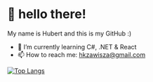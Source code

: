 # :wave: hello there!

My name is Hubert and this is my GitHub :)

- 🌱 I’m currently learning C#, .NET & React
- 📫 How to reach me: hkzawisza@gmail.com

[![Top Langs](https://github-readme-stats.vercel.app/api/top-langs/?username=anuraghazra&layout=donut&theme=dracula)](https://github.com/anuraghazra/github-readme-stats)
<!---
praw7/praw7 is a ✨ special ✨ repository because its `README.md` (this file) appears on your GitHub profile.
You can click the Preview link to take a look at your changes.
--->
